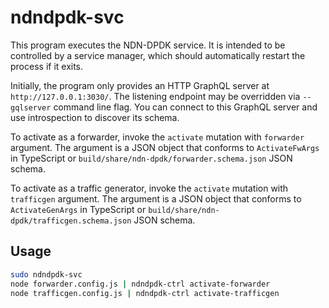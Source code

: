 # ndndpdk-svc

This program executes the NDN-DPDK service.
It is intended to be controlled by a service manager, which should automatically restart the process if it exits.

Initially, the program only provides an HTTP GraphQL server at `http://127.0.0.1:3030/`.
The listening endpoint may be overridden via `--gqlserver` command line flag.
You can connect to this GraphQL server and use introspection to discover its schema.

To activate as a forwarder, invoke the `activate` mutation with `forwarder` argument.
The argument is a JSON object that conforms to `ActivateFwArgs` in TypeScript or `build/share/ndn-dpdk/forwarder.schema.json` JSON schema.

To activate as a traffic generator, invoke the `activate` mutation with `trafficgen` argument.
The argument is a JSON object that conforms to `ActivateGenArgs` in TypeScript or `build/share/ndn-dpdk/trafficgen.schema.json` JSON schema.

## Usage

```bash
sudo ndndpdk-svc
node forwarder.config.js | ndndpdk-ctrl activate-forwarder
node trafficgen.config.js | ndndpdk-ctrl activate-trafficgen
```
